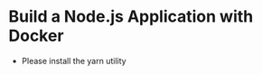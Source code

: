 <h1 id="my-custom-anchor-name">
  Build a Node.js Application with Docker
</h1>

* Please install the yarn utility
